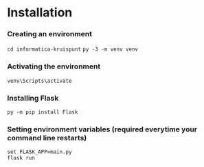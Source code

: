# Installation
### Creating an environment
`cd informatica-kruispunt`
`py -3 -m venv venv`

### Activating the environment
`venv\Scripts\activate`

### Installing Flask
`py -m pip install Flask`

### Setting environment variables (required everytime your command line restarts)
`set FLASK_APP=main.py`\
`flask run`

